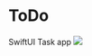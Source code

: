 # ToDo
SwiftUI Task app
![](https://github.com/vdrabll/ToDo/blob/main/Simulator%20Screen%20Recording%20-%20iPhone%2014%20Pro%20-%202023-08-09%20at%2012.41.25.gif)
